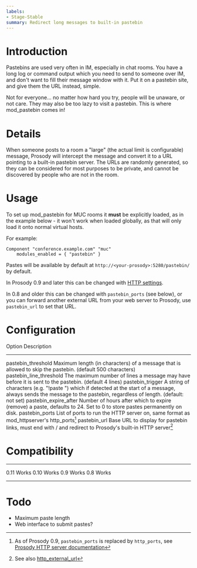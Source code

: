 ```yaml
---
labels:
- Stage-Stable
summary: Redirect long messages to built-in pastebin
---
```


# Introduction

Pastebins are used very often in IM, especially in chat rooms. You have
a long log or command output which you need to send to someone over IM,
and don't want to fill their message window with it. Put it on a
pastebin site, and give them the URL instead, simple.

Not for everyone... no matter how hard you try, people will be unaware,
or not care. They may also be too lazy to visit a pastebin. This is
where mod_pastebin comes in!

# Details

When someone posts to a room a "large" (the actual limit is
configurable) message, Prosody will intercept the message and convert it
to a URL pointing to a built-in pastebin server. The URLs are randomly
generated, so they can be considered for most purposes to be private,
and cannot be discovered by people who are not in the room.

# Usage

To set up mod_pastebin for MUC rooms it **must** be explicitly loaded,
as in the example below - it won't work when loaded globally, as that
will only load it onto normal virtual hosts.

For example:

    Component "conference.example.com" "muc"
        modules_enabled = { "pastebin" }

Pastes will be available by default at
`http://<your-prosody>:5280/pastebin/` by default.

In Prosody 0.9 and later this can be changed with [HTTP
settings](https://prosody.im/doc/http).

In 0.8 and older this can be changed with `pastebin_ports` (see below),
or you can forward another external URL from your web server to Prosody,
use `pastebin_url` to set that URL.

# Configuration

  Option                    Description
  ------------------------- -------------------------------------------------------------------------------------------------------------------------------------------------------------------------
  pastebin_threshold        Maximum length (in characters) of a message that is allowed to skip the pastebin. (default 500 characters)
  pastebin_line_threshold   The maximum number of lines a message may have before it is sent to the pastebin. (default 4 lines)
  pastebin_trigger          A string of characters (e.g. "!paste ") which if detected at the start of a message, always sends the message to the pastebin, regardless of length. (default: not set)
  pastebin_expire_after     Number of hours after which to expire (remove) a paste, defaults to 24. Set to 0 to store pastes permanently on disk.
  pastebin_ports            List of ports to run the HTTP server on, same format as mod_httpserver's http_ports[^1]
  pastebin_url              Base URL to display for pastebin links, must end with / and redirect to Prosody's built-in HTTP server[^2]

# Compatibility

  ------ -------
  0.11   Works
  0.10   Works
  0.9    Works
  0.8    Works
  ------ -------

# Todo

-   Maximum paste length
-   Web interface to submit pastes?

[^1]: As of Prosody 0.9, `pastebin_ports` is replaced by `http_ports`,
    see [Prosody HTTP server documentation](https://prosody.im/doc/http)

[^2]: See also
    [http_external_url](https://prosody.im/doc/http#external_url)
